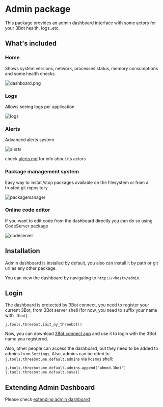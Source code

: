 # Admin package

This package provides an admin dashboard interface with some actors for your 3Bot health, logs..etc.

## What's included

### Home

Shows system versions, network, processes status, memory consumptions and some health checks

![dashboard.png](dashboard.png)

### Logs
Allows seeing logs per application

![logs](logs.png)


### Alerts
Advanced alerts system

![alerts](alerts.png)

check [alerts.md](alerts.md) for info about its actors
### Package management system
Easy way to install/stop packages available on the filesystem or from a trusted git repository

![packagemanager](packagemanager.png)


### Online code editor

If you want to edit code from the dashboard directly you can do so using CodeServer package

![codeserver](codeserverterminal.png)

## Installation

Admin dashboard is installed by default, you also can install it by path or git url as any other package.

You can view the dashboard by navigating to `http://<host>/admin`.

## Login

The dashboard is protected by 3Bot connect, you need to register your current 3Bot, from 3Bot server shell (for now, you need to suffix your name with `.3bot`):

```
j.tools.threebot.init_my_threebot()
```

Now, you can download [3Bot connect app](https://3bot.org/3bot.html) and use it to login with the 3Bot name you registered.

Also, other people can access the dashboard, but they need to be added to admins from `Settings`, Also, admins can be dded to `j.tools.threebot.me.default.admins` via `kosmos` shell:

```python3
j.tools.threebot.me.default.admins.append("ahmed.3bot")
j.tools.threebot.me.default.save()
```


## Extending Admin Dashboard

Please check [extending admin dashboard](extending_admin.md)



